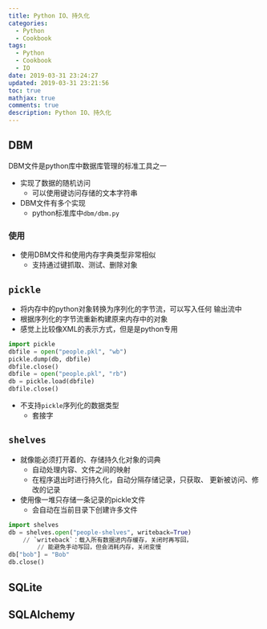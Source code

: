 ```yaml
---
title: Python IO、持久化
categories:
  - Python
  - Cookbook
tags:
  - Python
  - Cookbook
  - IO
date: 2019-03-31 23:24:27
updated: 2019-03-31 23:21:56
toc: true
mathjax: true
comments: true
description: Python IO、持久化
---
```


##	DBM

DBM文件是python库中数据库管理的标准工具之一

-	实现了数据的随机访问
	-	可以使用键访问存储的文本字符串
-	DBM文件有多个实现
	-	python标准库中`dbm/dbm.py`

###	使用

-	使用DBM文件和使用内存字典类型非常相似
	-	支持通过键抓取、测试、删除对象

##	`pickle`

-	将内存中的python对象转换为序列化的字节流，可以写入任何
	输出流中
-	根据序列化的字节流重新构建原来内存中的对象
-	感觉上比较像XML的表示方式，但是是python专用

```python
import pickle
dbfile = open("people.pkl", "wb")
pickle.dump(db, dbfile)
dbfile.close()
dbfile = open("people.pkl", "rb")
db = pickle.load(dbfile)
dbfile.close()
```

-	不支持`pickle`序列化的数据类型
	-	套接字

##	`shelves`

-	就像能必须打开着的、存储持久化对象的词典
	-	自动处理内容、文件之间的映射
	-	在程序退出时进行持久化，自动分隔存储记录，只获取、
		更新被访问、修改的记录
-	使用像一堆只存储一条记录的pickle文件
	-	会自动在当前目录下创建许多文件

```python
import shelves
db = shelves.open("people-shelves", writeback=True)
	// `writeback`：载入所有数据进内存缓存，关闭时再写回，
		// 能避免手动写回，但会消耗内存，关闭变慢
db["bob"] = "Bob"
db.close()
```

##	SQLite

##	SQLAlchemy



